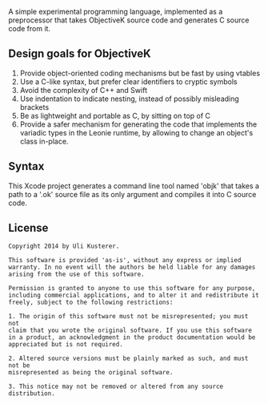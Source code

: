A simple experimental programming language, implemented as a preprocessor that takes
ObjectiveK source code and generates C source code from it.

Design goals for ObjectiveK
---------------------------

1. Provide object-oriented coding mechanisms but be fast by using vtables
2. Use a C-like syntax, but prefer clear identifiers to cryptic symbols
3. Avoid the complexity of C++ and Swift
4. Use indentation to indicate nesting, instead of possibly misleading brackets
5. Be as lightweight and portable as C, by sitting on top of C
6. Provide a safer mechanism for generating the code that implements the
   variadic types in the Leonie runtime, by allowing to change an object's
   class in-place. 


Syntax
------

This Xcode project generates a command line tool named 'objk' that takes a
path to a '.ok' source file as its only argument and compiles it into C source code.


License
-------

    Copyright 2014 by Uli Kusterer.

    This software is provided 'as-is', without any express or implied
    warranty. In no event will the authors be held liable for any damages
    arising from the use of this software.

    Permission is granted to anyone to use this software for any purpose,
    including commercial applications, and to alter it and redistribute it
    freely, subject to the following restrictions:

    1. The origin of this software must not be misrepresented; you must not
    claim that you wrote the original software. If you use this software
    in a product, an acknowledgment in the product documentation would be
    appreciated but is not required.

    2. Altered source versions must be plainly marked as such, and must not be
    misrepresented as being the original software.

    3. This notice may not be removed or altered from any source
    distribution.
